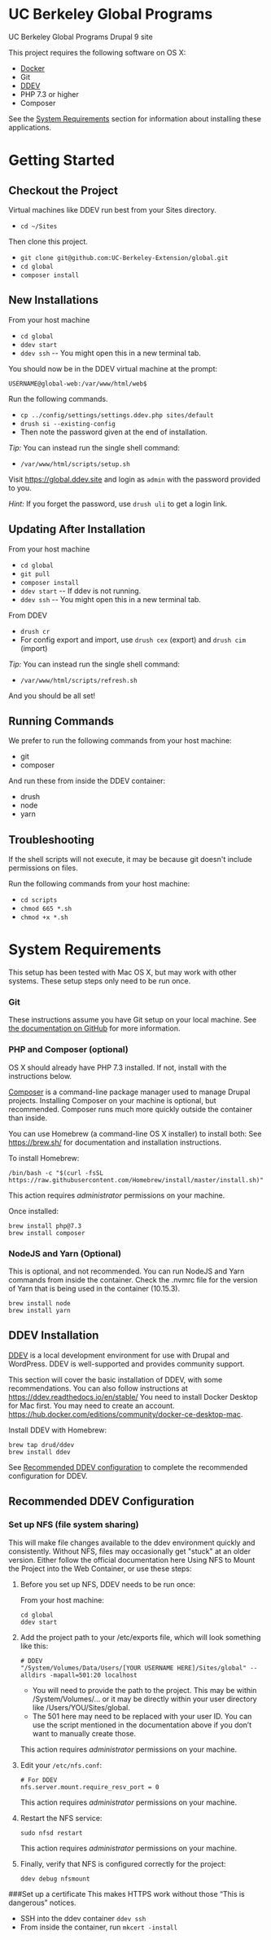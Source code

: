 # UC Berkeley Global Programs
UC Berkeley Global Programs Drupal 9 site

This project requires the following software on OS X:

- [Docker](https://hub.docker.com/editions/community/docker-ce-desktop-mac/)
- Git
- [DDEV](https://ddev.readthedocs.io/en/stable/)
- PHP 7.3 or higher
- Composer

See the [System Requirements](#system-requirements) section for information about installing these applications.

# Getting Started

## Checkout the Project

Virtual machines like DDEV run best from your Sites directory.

- `cd ~/Sites`

Then clone this project.
- `git clone git@github.com:UC-Berkeley-Extension/global.git`
- `cd global`
- `composer install`

## New Installations

From your host machine
- `cd global`
- `ddev start`
- `ddev ssh` -- You might open this in a new terminal tab.

You should now be in the DDEV virtual machine at the prompt:

`USERNAME@global-web:/var/www/html/web$`

Run the following commands.
- `cp ../config/settings/settings.ddev.php sites/default`
- `drush si --existing-config`
- Then note the password given at the end of installation.

*Tip:* You can instead run the single shell command:
- `/var/www/html/scripts/setup.sh`

Visit https://global.ddev.site and login as `admin` with the password provided to you.

*Hint:* If you forget the password, use `drush uli` to get a login link.

## Updating After Installation

From your host machine
- `cd global`
- `git pull`
- `composer install`
- `ddev start` -- If ddev is not running.
- `ddev ssh` -- You might open this in a new terminal tab.

From DDEV
- `drush cr`
- For config export and import, use `drush cex` (export) and `drush cim` (import)

*Tip:* You can instead run the single shell command:
- `/var/www/html/scripts/refresh.sh`

And you should be all set!

## Running Commands

We prefer to run the following commands from your host machine:

- git
- composer

And run these from inside the DDEV container:

- drush
- node
- yarn

## Troubleshooting

If the shell scripts will not execute, it may be because git doesn't include permissions on files.

Run the following commands from your host machine:

- `cd scripts`
- `chmod 665 *.sh`
- `chmod +x *.sh`

# System Requirements
This setup has been tested with Mac OS X, but may work with other systems.
These setup steps only need to be run once.

### Git
These instructions assume you have Git setup on your local machine. See [the documentation on GitHub](https://docs.github.com/en/github/getting-started-with-github) for more information.

### PHP and Composer (optional)
OS X should already have PHP 7.3 installed. If not, install with the instructions below.

[Composer](https://getcomposer.org/) is a command-line package manager used to manage Drupal projects. Installing Composer on your machine is optional, but recommended. Composer runs much more quickly outside the container than inside.

You can use Homebrew (a command-line OS X installer) to install both:
See https://brew.sh/ for documentation and installation instructions.

To install Homebrew:
```
/bin/bash -c "$(curl -fsSL https://raw.githubusercontent.com/Homebrew/install/master/install.sh)"
```
This action requires *administrator* permissions on your machine.


Once installed:
```
brew install php@7.3
brew install composer
```

### NodeJS and Yarn (Optional)
This is optional, and not recommended. You can run NodeJS and Yarn commands from inside the container.
Check the .nvmrc file for the version of Yarn that is being used in the container (10.15.3).
```
brew install node
brew install yarn
```

## DDEV Installation

[DDEV](https://www.ddev.com/) is a local development environment for use with Drupal and WordPress. DDEV is well-supported and provides community support.

This section will cover the basic installation of DDEV, with some recommendations. You can also follow instructions at https://ddev.readthedocs.io/en/stable/
You need to install Docker Desktop for Mac first. You may need to create an account.
https://hub.docker.com/editions/community/docker-ce-desktop-mac.

Install DDEV with Homebrew:
```
brew tap drud/ddev
brew install ddev
```
See [Recommended DDEV configuration](#recommended-ddev-configuration) to complete the  recommended configuration for DDEV.

## Recommended DDEV Configuration

### Set up NFS (file system sharing)
This will make file changes available to the ddev environment quickly and consistently. Without NFS, files may occasionally get "stuck" at an older version.
Either follow the official documentation here Using NFS to Mount the Project into the Web Container, or use these steps:

1. Before you set up NFS, DDEV needs to be run once:

    From your host machine:
    ```
    cd global
    ddev start
    ```

2. Add the project path to your /etc/exports file, which will look something like this:
    ```
    # DDEV
    "/System/Volumes/Data/Users/[YOUR USERNAME HERE]/Sites/global" --alldirs -mapall=501:20 localhost
    ```
      - You will need to provide the path to the project. This may be within /System/Volumes/... or it may be directly within your user directory like /Users/YOU/Sites/global.
      - The 501 here may need to be replaced with your user ID. You can use the script mentioned in the documentation above if you don’t want to manually create those.

    This action requires *administrator* permissions on your machine.

3. Edit your `/etc/nfs.conf`:
    ```
    # For DDEV
    nfs.server.mount.require_resv_port = 0
    ```
    This action requires *administrator* permissions on your machine.

4. Restart the NFS service:
    ```
    sudo nfsd restart
    ```
    This action requires *administrator* permissions on your machine.

5. Finally, verify that NFS is configured correctly for the project:
    ```
    ddev debug nfsmount
    ```

###Set up a certificate
This makes HTTPS work without those “This is dangerous” notices.
- SSH into the ddev container `ddev ssh`
- From inside the container, run `mkcert -install`
